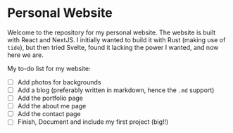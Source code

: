 # Personal Website
Welcome to the repository for my personal website.
The website is built with React and NextJS. I initially wanted to build it with Rust (making use of `tide`), but then tried Svelte, found it lacking the power I wanted, and now here we are.

My to-do list for my website:
- [ ] Add photos for backgrounds
- [ ] Add a blog (preferably written in markdown, hence the `.md` support)
- [ ] Add the portfolio page
- [ ] Add the about me page
- [ ] Add the contact page
- [ ] Finish, Document and include my first project (big!!)
